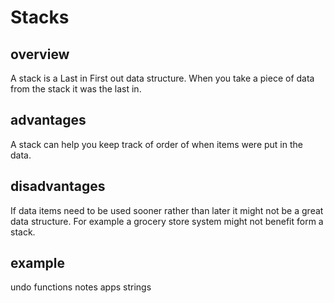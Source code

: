 # Stacks

## overview
A stack is a Last in First out data structure. When you take a piece of data from the stack it was the last in.
## advantages
A stack can help you keep track of order of when items were put in the data.
## disadvantages
If data items need to be used sooner rather than later it might not be a great data structure. 
For example a grocery store system might not benefit form a stack.
## example
undo functions
notes apps 
strings
